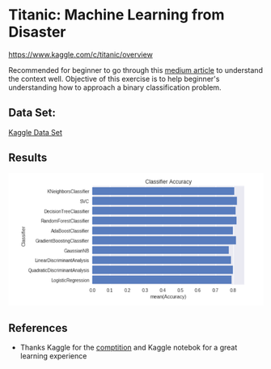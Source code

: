 # Titanic: Machine Learning from Disaster

https://www.kaggle.com/c/titanic/overview

Recommended for beginner to go through this [medium article](https://medium.com/@KtheAgent/play-with-data-2a5db35b279c) to understand the context well. 
Objective of this exercise is to help beginner's understanding how to approach a binary classification problem.

## Data Set:

[Kaggle Data Set](https://www.kaggle.com/c/titanic/data)

## Results

![Screenshot](Titanic-Prediction-Classifiers.png)

## References
- Thanks Kaggle for the [comptition](https://www.kaggle.com/c/titanic/data) and Kaggle notebok for a great learning experience

